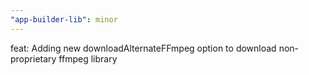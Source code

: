 ```yaml
---
"app-builder-lib": minor
---
```


feat: Adding new downloadAlternateFFmpeg option to download non-proprietary ffmpeg library
